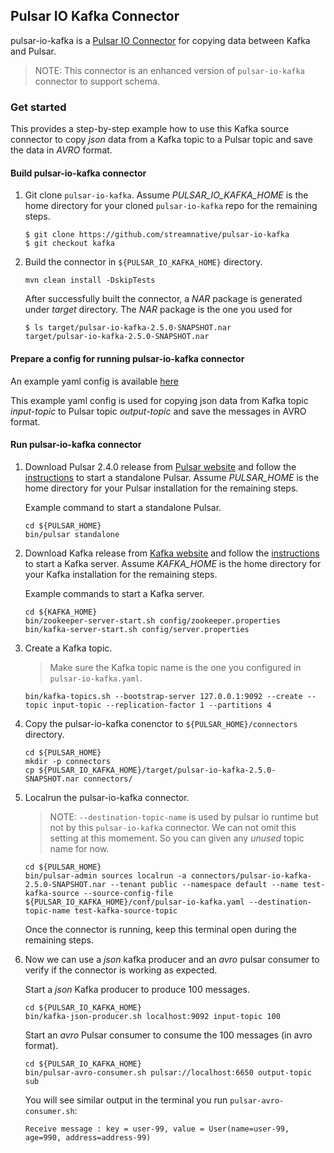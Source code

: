 ## Pulsar IO Kafka Connector

pulsar-io-kafka is a [Pulsar IO Connector](http://pulsar.apache.org/docs/en/io-overview/) for copying data between
Kafka and Pulsar.

> NOTE: This connector is an enhanced version of `pulsar-io-kafka` connector to support schema.

### Get started

This provides a step-by-step example how to use this Kafka source connector to copy *json* data from a Kafka topic
to a Pulsar topic and save the data in *AVRO* format.

#### Build pulsar-io-kafka connector

1. Git clone `pulsar-io-kafka`. Assume *PULSAR_IO_KAFKA_HOME* is the home directory for your
   cloned `pulsar-io-kafka` repo for the remaining steps.
   ```
   $ git clone https://github.com/streamnative/pulsar-io-kafka
   $ git checkout kafka
   ```

2. Build the connector in `${PULSAR_IO_KAFKA_HOME}` directory.
   ```
   mvn clean install -DskipTests
   ```
   After successfully built the connector, a *NAR* package is generated under *target* directory. The *NAR* package
   is the one you used for 
   ```
   $ ls target/pulsar-io-kafka-2.5.0-SNAPSHOT.nar
   target/pulsar-io-kafka-2.5.0-SNAPSHOT.nar
   ```

#### Prepare a config for running pulsar-io-kafka connector

An example yaml config is available [here](https://github.com/streamnative/pulsar-io-kafka/blob/kafka/conf/pulsar-io-kafka.yaml)

This example yaml config is used for copying json data from Kafka topic *input-topic* to Pulsar topic *output-topic* and
save the messages in AVRO format.

#### Run pulsar-io-kafka connector

1. Download Pulsar 2.4.0 release from [Pulsar website](http://pulsar.apache.org/en/download/) and follow
   the [instructions](http://pulsar.apache.org/docs/en/standalone/) to start a standalone Pulsar.
   Assume *PULSAR_HOME* is the home directory for your Pulsar installation for the remaining steps.

   Example command to start a standalone Pulsar.
   ```
   cd ${PULSAR_HOME}
   bin/pulsar standalone
   ```

2. Download Kafka release from [Kafka website](http://kafka.apache.org/downloads) and follow
   the [instructions](http://kafka.apache.org/quickstart) to start a Kafka server.
   Assume *KAFKA_HOME* is the home directory for your Kafka installation for the remaining steps.

   Example commands to start a Kafka server.
   ```
   cd ${KAFKA_HOME}
   bin/zookeeper-server-start.sh config/zookeeper.properties
   bin/kafka-server-start.sh config/server.properties
   ```

3. Create a Kafka topic.
   
   > Make sure the Kafka topic name is the one you configured in `pulsar-io-kafka.yaml`.

   ```
   bin/kafka-topics.sh --bootstrap-server 127.0.0.1:9092 --create --topic input-topic --replication-factor 1 --partitions 4
   ```

4. Copy the pulsar-io-kafka conenctor to `${PULSAR_HOME}/connectors` directory.

   ```
   cd ${PULSAR_HOME}
   mkdir -p connectors
   cp ${PULSAR_IO_KAFKA_HOME}/target/pulsar-io-kafka-2.5.0-SNAPSHOT.nar connectors/
   ```

5. Localrun the pulsar-io-kafka connector.

   > NOTE: `--destination-topic-name` is used by pulsar io runtime but not by this `pulsar-io-kafka` connector. We can not omit this 
   >       setting at this momement. So you can given any *unused* topic name for now.

   ```
   cd ${PULSAR_HOME}
   bin/pulsar-admin sources localrun -a connectors/pulsar-io-kafka-2.5.0-SNAPSHOT.nar --tenant public --namespace default --name test-kafka-source --source-config-file ${PULSAR_IO_KAFKA_HOME}/conf/pulsar-io-kafka.yaml --destination-topic-name test-kafka-source-topic
   ```
   Once the connector is running, keep this terminal open during the remaining steps.


6. Now we can use a *json* kafka producer and an *avro* pulsar consumer to verify if the connector is working as expected.

   Start a *json* Kafka producer to produce 100 messages.
   ```
   cd ${PULSAR_IO_KAFKA_HOME}
   bin/kafka-json-producer.sh localhost:9092 input-topic 100
   ```

   Start an *avro* Pulsar consumer to consume the 100 messages (in avro format).
   ```
   cd ${PULSAR_IO_KAFKA_HOME}
   bin/pulsar-avro-consumer.sh pulsar://localhost:6650 output-topic sub
   ```

   You will see similar output in the terminal you run `pulsar-avro-consumer.sh`:
   ```
   Receive message : key = user-99, value = User(name=user-99, age=990, address=address-99)
   ```
